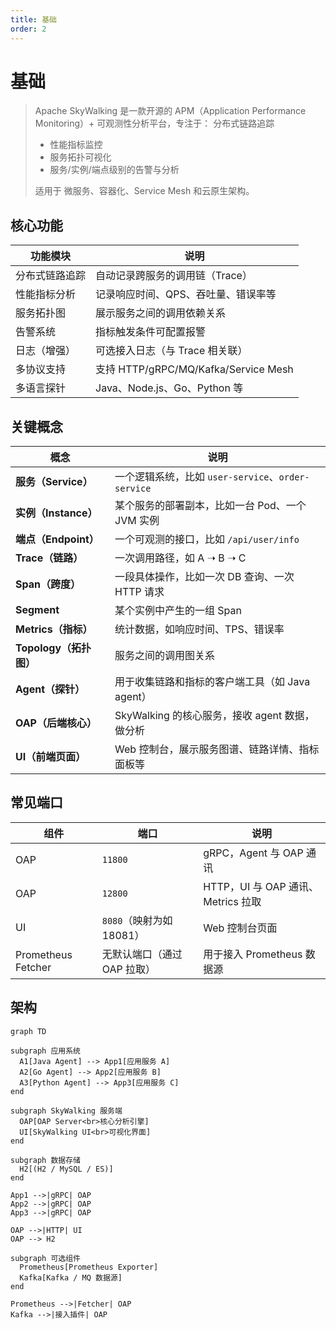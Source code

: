 ```yaml
---
title: 基础
order: 2
---
```


# 基础

> Apache SkyWalking 是一款开源的 APM（Application Performance Monitoring）+ 可观测性分析平台，专注于：
> 分布式链路追踪
>
> - 性能指标监控
> - 服务拓扑可视化
> - 服务/实例/端点级别的告警与分析
>
> 适用于 微服务、容器化、Service Mesh 和云原生架构。

## 核心功能

| 功能模块       | 说明                                 |
| ---------- | ---------------------------------- |
| 分布式链路追踪 | 自动记录跨服务的调用链（Trace）                 |
| 性能指标分析  | 记录响应时间、QPS、吞吐量、错误率等                |
| 服务拓扑图   | 展示服务之间的调用依赖关系                      |
| 告警系统    | 指标触发条件可配置报警                        |
| 日志（增强）  | 可选接入日志（与 Trace 相关联）                |
| 多协议支持   | 支持 HTTP/gRPC/MQ/Kafka/Service Mesh |
| 多语言探针   | Java、Node.js、Go、Python 等           |

## 关键概念

| 概念                | 说明                                       |
| ----------------- | ---------------------------------------- |
| **服务（Service）**   | 一个逻辑系统，比如 `user-service`、`order-service` |
| **实例（Instance）**  | 某个服务的部署副本，比如一台 Pod、一个 JVM 实例             |
| **端点（Endpoint）**  | 一个可观测的接口，比如 `/api/user/info`             |
| **Trace（链路）**     | 一次调用路径，如 A ➝ B ➝ C                       |
| **Span（跨度）**      | 一段具体操作，比如一次 DB 查询、一次 HTTP 请求             |
| **Segment**       | 某个实例中产生的一组 Span                          |
| **Metrics（指标）**   | 统计数据，如响应时间、TPS、错误率                       |
| **Topology（拓扑图）** | 服务之间的调用图关系                               |
| **Agent（探针）**     | 用于收集链路和指标的客户端工具（如 Java agent）            |
| **OAP（后端核心）**     | SkyWalking 的核心服务，接收 agent 数据，做分析         |
| **UI（前端页面）**      | Web 控制台，展示服务图谱、链路详情、指标面板等                |

## 常见端口

| 组件                 | 端口                 | 说明                          |
| ------------------ | ------------------ | --------------------------- |
| OAP                | `11800`            | gRPC，Agent 与 OAP 通讯         |
| OAP                | `12800`            | HTTP，UI 与 OAP 通讯、Metrics 拉取 |
| UI                 | `8080`（映射为如 18081） | Web 控制台页面                   |
| Prometheus Fetcher | 无默认端口（通过 OAP 拉取）   | 用于接入 Prometheus 数据源         |

## 架构

```mermaid
graph TD

subgraph 应用系统
  A1[Java Agent] --> App1[应用服务 A]
  A2[Go Agent] --> App2[应用服务 B]
  A3[Python Agent] --> App3[应用服务 C]
end

subgraph SkyWalking 服务端
  OAP[OAP Server<br>核心分析引擎]
  UI[SkyWalking UI<br>可视化界面]
end

subgraph 数据存储
  H2[(H2 / MySQL / ES)]
end

App1 -->|gRPC| OAP
App2 -->|gRPC| OAP
App3 -->|gRPC| OAP

OAP -->|HTTP| UI
OAP --> H2

subgraph 可选组件
  Prometheus[Prometheus Exporter]
  Kafka[Kafka / MQ 数据源]
end

Prometheus -->|Fetcher| OAP
Kafka -->|接入插件| OAP
```
